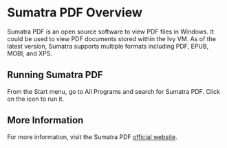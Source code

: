 # Sumatra PDF Overview

Sumatra PDF is an open source software to view PDF files in Windows. It could be used to view PDF documents stored within the Ivy VM. 
As of the latest version, Sumatra supports multiple formats including PDF, EPUB, MOBI, and XPS. 

## Running Sumatra PDF

From the Start menu, go to All Programs and search for Sumatra PDF. Click on the icon to run it. 

## More Information

For more information, visit the Sumatra PDF [official website](http://sumatrapdfreader.org/).
